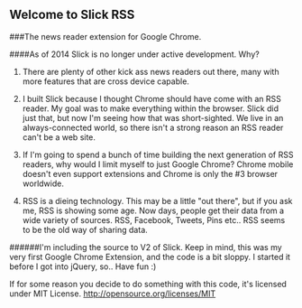 ## Welcome to Slick RSS
###The news reader extension for Google Chrome.

####As of 2014 Slick is no longer under active development.  Why?

1) There are plenty of other kick ass news readers out there, many with more features that are cross device capable.

2) I built Slick because I thought Chrome should have come with an RSS reader.  My goal was to make everything within the browser.  Slick did just that, but now I'm seeing how that was short-sighted.  We live in an always-connected world, so there isn't a strong reason an RSS reader can't be a web site.

3) If I'm going to spend a bunch of time building the next generation of RSS readers, why would I limit myself to just Google Chrome?  Chrome mobile doesn't even support extensions and Chrome is only the #3 browser worldwide.

4) RSS is a dieing technology.  This may be a little "out there", but if you ask me, RSS is showing some age.  Now days, people get their data from a wide variety of sources.  RSS, Facebook, Tweets, Pins etc..  RSS seems to be the old way of sharing data.


######I'm including the source to V2 of Slick.  Keep in mind, this was my very first Google Chrome Extension, and the code is a bit sloppy.  I started it before I got into jQuery, so.. Have fun :)

If for some reason you decide to do something with this code, it's licensed under MIT License.
http://opensource.org/licenses/MIT
